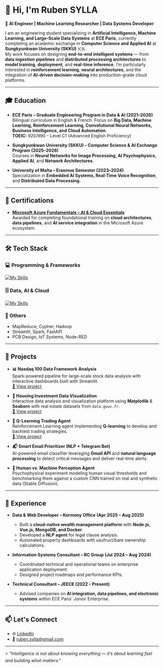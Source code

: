 # 👋 Hi, I'm Ruben SYLLA

🚀 **AI Engineer | Machine Learning Researcher | Data Systems Developer**

I am an engineering student specializing in **Artificial Intelligence, Machine Learning, and Large-Scale Data Systems** at **ECE Paris**, currently completing an academic exchange in **Computer Science and Applied AI** at **Sungkyunkwan University (SKKU)** 🇰🇷.  
My work focuses on designing **end-to-end intelligent systems** — from **data ingestion pipelines** and **distributed processing architectures** to **model training**, **deployment**, and **real-time inference**. I’m particularly interested in **reinforcement learning**, **neural architectures**, and the integration of **AI-driven decision-making** into production-grade cloud platforms.

---

## 🎓 Education

- **ECE Paris – Graduate Engineering Program in Data & AI (2021–2026)**  
  Bilingual curriculum in English & French. Focus on **Big Data, Machine Learning, Reinforcement Learning, Convolutional Neural Networks, Business Intelligence, and Cloud Automation**.  
  **TOEIC:** 920/990 – Level C1 (Advanced English Proficiency)

- **Sungkyunkwan University (SKKU) – Computer Science & AI Exchange Program (2025–2026)**  
  Courses in **Neural Networks for Image Processing, AI Psychophysics, Applied AI**, and **Network Architectures**.

- **University of Malta – Erasmus Semester (2023–2024)**  
  Specialization in **Embedded AI Systems, Real-Time Voice Recognition**, and **Distributed Data Processing**.

---

## 📜 Certifications

- [**Microsoft Azure Fundamentals – AI & Cloud Essentials**](https://app.datascientist.fr/certificat/TZ01UF3OOCQG)  
  Awarded for completing foundational training on **cloud architectures**, **data pipelines**, and **AI service integration** in the Microsoft Azure ecosystem.

---

## 🛠️ Tech Stack

### 💻 Programming & Frameworks
[![My Skills](https://skillicons.dev/icons?i=python,cpp,java,php,js,ts,vue,nodejs,html,css)](https://skillicons.dev)

### 🗄️ Data, AI & Cloud
[![My Skills](https://skillicons.dev/icons?i=tensorflow,pytorch,azure,docker,aws,mysql,mongodb,git,github,gitlab,linux)](https://skillicons.dev)

### 📡 Others
- MapReduce, Cypher, Hadoop  
- Streamlit, Spark, FastAPI  
- PCB Design, IoT Systems, Node-RED

---

## 🧠 Projects

- **📊 Nasdaq 100 Data Framework Analysis**  
  Spark-powered pipeline for large-scale stock data analysis with interactive dashboards built with Streamlit.  
  [🔗 View project](https://github.com/RubenSylla110475/SparkProject_DataFramework)

- **🏡 Housing Investment Data Visualization**  
  Interactive data analysis and visualization platform using **Matplotlib** & **Seaborn** with real estate datasets from `data.gouv.fr`.  
  [🔗 View project](https://github.com/RubenSylla110475/DataVisualisation_Investment)

- **🤖 Q-Learning Trading Agent**  
  Reinforcement Learning agent implementing **Q-learning** to develop and backtest trading strategies.  
  [🔗 View project](https://github.com/RubenSylla110475/Q-Learning-Trading-Agent)

- **📬 Smart Email Prioritizer (NLP + Telegram Bot)**  
  AI-powered email classifier leveraging **Gmail API** and **natural language processing** to detect critical messages and deliver real-time alerts.

- **🧠 Human vs. Machine Perception Agent**  
  Psychophysical experiment modeling human visual thresholds and benchmarking them against a custom CNN trained on real and synthetic data (Stable Diffusion).

---

## 💼 Experience

- **Data & Web Developer – Kermony Office (Apr 2025 – Aug 2025)**  
  - Built a **cloud-native wealth management platform** with **Node.js, Vue.js, MongoDB, and Docker**.  
  - Developed a **NLP agent** for legal clause analysis.  
  - Automated property dashboards with usufruct/bare ownership calculations.

- **Information Systems Consultant – RC Group (Jul 2024 – Aug 2024)**  
  - Coordinated technical and operational teams on enterprise application deployment.  
  - Designed project roadmaps and performance KPIs.

- **Technical Consultant – JEECE (2022 – Present)**  
  - Advised companies on **AI integration, data pipelines, and electronic systems** within ECE Paris’ Junior Enterprise.

---

## 📫 Let's Connect

- 🌐 [LinkedIn](https://www.linkedin.com/in/ruben-sylla/)  
- 📧 [ruben.sylla@gmail.com](mailto:ruben.sylla@gmail.com)  

---

⭐ *"Intelligence is not about knowing everything — it’s about learning fast and building what matters."*
